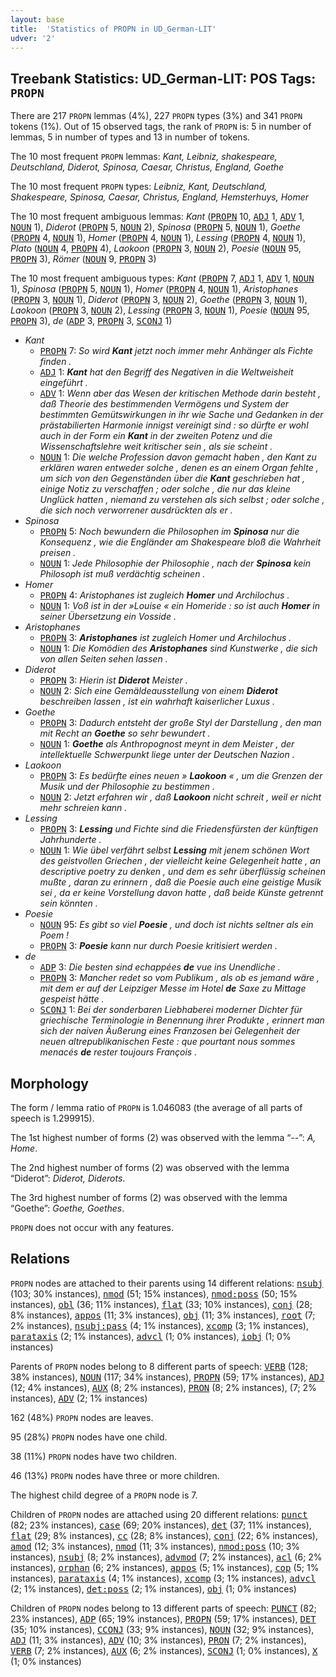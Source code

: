 ```yaml
---
layout: base
title:  'Statistics of PROPN in UD_German-LIT'
udver: '2'
---
```


## Treebank Statistics: UD_German-LIT: POS Tags: `PROPN`

There are 217 `PROPN` lemmas (4%), 227 `PROPN` types (3%) and 341 `PROPN` tokens (1%).
Out of 15 observed tags, the rank of `PROPN` is: 5 in number of lemmas, 5 in number of types and 13 in number of tokens.

The 10 most frequent `PROPN` lemmas: <em>Kant, Leibniz, shakespeare, Deutschland, Diderot, Spinosa, Caesar, Christus, England, Goethe</em>

The 10 most frequent `PROPN` types:  <em>Leibniz, Kant, Deutschland, Shakespeare, Spinosa, Caesar, Christus, England, Hemsterhuys, Homer</em>

The 10 most frequent ambiguous lemmas: <em>Kant</em> (<tt><a href="de_lit-pos-PROPN.html">PROPN</a></tt> 10, <tt><a href="de_lit-pos-ADJ.html">ADJ</a></tt> 1, <tt><a href="de_lit-pos-ADV.html">ADV</a></tt> 1, <tt><a href="de_lit-pos-NOUN.html">NOUN</a></tt> 1), <em>Diderot</em> (<tt><a href="de_lit-pos-PROPN.html">PROPN</a></tt> 5, <tt><a href="de_lit-pos-NOUN.html">NOUN</a></tt> 2), <em>Spinosa</em> (<tt><a href="de_lit-pos-PROPN.html">PROPN</a></tt> 5, <tt><a href="de_lit-pos-NOUN.html">NOUN</a></tt> 1), <em>Goethe</em> (<tt><a href="de_lit-pos-PROPN.html">PROPN</a></tt> 4, <tt><a href="de_lit-pos-NOUN.html">NOUN</a></tt> 1), <em>Homer</em> (<tt><a href="de_lit-pos-PROPN.html">PROPN</a></tt> 4, <tt><a href="de_lit-pos-NOUN.html">NOUN</a></tt> 1), <em>Lessing</em> (<tt><a href="de_lit-pos-PROPN.html">PROPN</a></tt> 4, <tt><a href="de_lit-pos-NOUN.html">NOUN</a></tt> 1), <em>Plato</em> (<tt><a href="de_lit-pos-NOUN.html">NOUN</a></tt> 4, <tt><a href="de_lit-pos-PROPN.html">PROPN</a></tt> 4), <em>Laokoon</em> (<tt><a href="de_lit-pos-PROPN.html">PROPN</a></tt> 3, <tt><a href="de_lit-pos-NOUN.html">NOUN</a></tt> 2), <em>Poesie</em> (<tt><a href="de_lit-pos-NOUN.html">NOUN</a></tt> 95, <tt><a href="de_lit-pos-PROPN.html">PROPN</a></tt> 3), <em>Römer</em> (<tt><a href="de_lit-pos-NOUN.html">NOUN</a></tt> 9, <tt><a href="de_lit-pos-PROPN.html">PROPN</a></tt> 3)

The 10 most frequent ambiguous types:  <em>Kant</em> (<tt><a href="de_lit-pos-PROPN.html">PROPN</a></tt> 7, <tt><a href="de_lit-pos-ADJ.html">ADJ</a></tt> 1, <tt><a href="de_lit-pos-ADV.html">ADV</a></tt> 1, <tt><a href="de_lit-pos-NOUN.html">NOUN</a></tt> 1), <em>Spinosa</em> (<tt><a href="de_lit-pos-PROPN.html">PROPN</a></tt> 5, <tt><a href="de_lit-pos-NOUN.html">NOUN</a></tt> 1), <em>Homer</em> (<tt><a href="de_lit-pos-PROPN.html">PROPN</a></tt> 4, <tt><a href="de_lit-pos-NOUN.html">NOUN</a></tt> 1), <em>Aristophanes</em> (<tt><a href="de_lit-pos-PROPN.html">PROPN</a></tt> 3, <tt><a href="de_lit-pos-NOUN.html">NOUN</a></tt> 1), <em>Diderot</em> (<tt><a href="de_lit-pos-PROPN.html">PROPN</a></tt> 3, <tt><a href="de_lit-pos-NOUN.html">NOUN</a></tt> 2), <em>Goethe</em> (<tt><a href="de_lit-pos-PROPN.html">PROPN</a></tt> 3, <tt><a href="de_lit-pos-NOUN.html">NOUN</a></tt> 1), <em>Laokoon</em> (<tt><a href="de_lit-pos-PROPN.html">PROPN</a></tt> 3, <tt><a href="de_lit-pos-NOUN.html">NOUN</a></tt> 2), <em>Lessing</em> (<tt><a href="de_lit-pos-PROPN.html">PROPN</a></tt> 3, <tt><a href="de_lit-pos-NOUN.html">NOUN</a></tt> 1), <em>Poesie</em> (<tt><a href="de_lit-pos-NOUN.html">NOUN</a></tt> 95, <tt><a href="de_lit-pos-PROPN.html">PROPN</a></tt> 3), <em>de</em> (<tt><a href="de_lit-pos-ADP.html">ADP</a></tt> 3, <tt><a href="de_lit-pos-PROPN.html">PROPN</a></tt> 3, <tt><a href="de_lit-pos-SCONJ.html">SCONJ</a></tt> 1)


* <em>Kant</em>
  * <tt><a href="de_lit-pos-PROPN.html">PROPN</a></tt> 7: <em>So wird <b>Kant</b> jetzt noch immer mehr Anhänger als Fichte finden .</em>
  * <tt><a href="de_lit-pos-ADJ.html">ADJ</a></tt> 1: <em><b>Kant</b> hat den Begriff des Negativen in die Weltweisheit eingeführt .</em>
  * <tt><a href="de_lit-pos-ADV.html">ADV</a></tt> 1: <em>Wenn aber das Wesen der kritischen Methode darin besteht , daß Theorie des bestimmenden Vermögens und System der bestimmten Gemütswirkungen in ihr wie Sache und Gedanken in der prästabilierten Harmonie innigst vereinigt sind : so dürfte er wohl auch in der Form ein <b>Kant</b> in der zweiten Potenz und die Wissenschaftslehre weit kritischer sein , als sie scheint .</em>
  * <tt><a href="de_lit-pos-NOUN.html">NOUN</a></tt> 1: <em>Die welche Profession davon gemacht haben , den Kant zu erklären waren entweder solche , denen es an einem Organ fehlte , um sich von den Gegenständen über die <b>Kant</b> geschrieben hat , einige Notiz zu verschaffen ; oder solche , die nur das kleine Unglück hatten , niemand zu verstehen als sich selbst ; oder solche , die sich noch verworrener ausdrückten als er .</em>
* <em>Spinosa</em>
  * <tt><a href="de_lit-pos-PROPN.html">PROPN</a></tt> 5: <em>Noch bewundern die Philosophen im <b>Spinosa</b> nur die Konsequenz , wie die Engländer am Shakespeare bloß die Wahrheit preisen .</em>
  * <tt><a href="de_lit-pos-NOUN.html">NOUN</a></tt> 1: <em>Jede Philosophie der Philosophie , nach der <b>Spinosa</b> kein Philosoph ist muß verdächtig scheinen .</em>
* <em>Homer</em>
  * <tt><a href="de_lit-pos-PROPN.html">PROPN</a></tt> 4: <em>Aristophanes ist zugleich <b>Homer</b> und Archilochus .</em>
  * <tt><a href="de_lit-pos-NOUN.html">NOUN</a></tt> 1: <em>Voß ist in der »Louise « ein Homeride : so ist auch <b>Homer</b> in seiner Übersetzung ein Vosside .</em>
* <em>Aristophanes</em>
  * <tt><a href="de_lit-pos-PROPN.html">PROPN</a></tt> 3: <em><b>Aristophanes</b> ist zugleich Homer und Archilochus .</em>
  * <tt><a href="de_lit-pos-NOUN.html">NOUN</a></tt> 1: <em>Die Komödien des <b>Aristophanes</b> sind Kunstwerke , die sich von allen Seiten sehen lassen .</em>
* <em>Diderot</em>
  * <tt><a href="de_lit-pos-PROPN.html">PROPN</a></tt> 3: <em>Hierin ist <b>Diderot</b> Meister .</em>
  * <tt><a href="de_lit-pos-NOUN.html">NOUN</a></tt> 2: <em>Sich eine Gemäldeausstellung von einem <b>Diderot</b> beschreiben lassen , ist ein wahrhaft kaiserlicher Luxus .</em>
* <em>Goethe</em>
  * <tt><a href="de_lit-pos-PROPN.html">PROPN</a></tt> 3: <em>Dadurch entsteht der große Styl der Darstellung , den man mit Recht an <b>Goethe</b> so sehr bewundert .</em>
  * <tt><a href="de_lit-pos-NOUN.html">NOUN</a></tt> 1: <em><b>Goethe</b> als Anthropognost meynt in dem Meister , der intellektuelle Schwerpunkt liege unter der Deutschen Nazion .</em>
* <em>Laokoon</em>
  * <tt><a href="de_lit-pos-PROPN.html">PROPN</a></tt> 3: <em>Es bedürfte eines neuen » <b>Laokoon</b> « , um die Grenzen der Musik und der Philosophie zu bestimmen .</em>
  * <tt><a href="de_lit-pos-NOUN.html">NOUN</a></tt> 2: <em>Jetzt erfahren wir , daß <b>Laokoon</b> nicht schreit , weil er nicht mehr schreien kann .</em>
* <em>Lessing</em>
  * <tt><a href="de_lit-pos-PROPN.html">PROPN</a></tt> 3: <em><b>Lessing</b> und Fichte sind die Friedensfürsten der künftigen Jahrhunderte .</em>
  * <tt><a href="de_lit-pos-NOUN.html">NOUN</a></tt> 1: <em>Wie übel verfährt selbst <b>Lessing</b> mit jenem schönen Wort des geistvollen Griechen , der vielleicht keine Gelegenheit hatte , an descriptive poetry zu denken , und dem es sehr überflüssig scheinen mußte , daran zu erinnern , daß die Poesie auch eine geistige Musik sei , da er keine Vorstellung davon hatte , daß beide Künste getrennt sein könnten .</em>
* <em>Poesie</em>
  * <tt><a href="de_lit-pos-NOUN.html">NOUN</a></tt> 95: <em>Es gibt so viel <b>Poesie</b> , und doch ist nichts seltner als ein Poem !</em>
  * <tt><a href="de_lit-pos-PROPN.html">PROPN</a></tt> 3: <em><b>Poesie</b> kann nur durch Poesie kritisiert werden .</em>
* <em>de</em>
  * <tt><a href="de_lit-pos-ADP.html">ADP</a></tt> 3: <em>Die besten sind echappées <b>de</b> vue ins Unendliche .</em>
  * <tt><a href="de_lit-pos-PROPN.html">PROPN</a></tt> 3: <em>Mancher redet so vom Publikum , als ob es jemand wäre , mit dem er auf der Leipziger Messe im Hotel <b>de</b> Saxe zu Mittage gespeist hätte .</em>
  * <tt><a href="de_lit-pos-SCONJ.html">SCONJ</a></tt> 1: <em>Bei der sonderbaren Liebhaberei moderner Dichter für griechische Terminologie in Benennung ihrer Produkte , erinnert man sich der naiven Äußerung eines Franzosen bei Gelegenheit der neuen altrepublikanischen Feste : que pourtant nous sommes menacés <b>de</b> rester toujours François .</em>

## Morphology

The form / lemma ratio of `PROPN` is 1.046083 (the average of all parts of speech is 1.299915).

The 1st highest number of forms (2) was observed with the lemma “--”: <em>A, Home</em>.

The 2nd highest number of forms (2) was observed with the lemma “Diderot”: <em>Diderot, Diderots</em>.

The 3rd highest number of forms (2) was observed with the lemma “Goethe”: <em>Goethe, Goethes</em>.

`PROPN` does not occur with any features.


## Relations

`PROPN` nodes are attached to their parents using 14 different relations: <tt><a href="de_lit-dep-nsubj.html">nsubj</a></tt> (103; 30% instances), <tt><a href="de_lit-dep-nmod.html">nmod</a></tt> (51; 15% instances), <tt><a href="de_lit-dep-nmod-poss.html">nmod:poss</a></tt> (50; 15% instances), <tt><a href="de_lit-dep-obl.html">obl</a></tt> (36; 11% instances), <tt><a href="de_lit-dep-flat.html">flat</a></tt> (33; 10% instances), <tt><a href="de_lit-dep-conj.html">conj</a></tt> (28; 8% instances), <tt><a href="de_lit-dep-appos.html">appos</a></tt> (11; 3% instances), <tt><a href="de_lit-dep-obj.html">obj</a></tt> (11; 3% instances), <tt><a href="de_lit-dep-root.html">root</a></tt> (7; 2% instances), <tt><a href="de_lit-dep-nsubj-pass.html">nsubj:pass</a></tt> (4; 1% instances), <tt><a href="de_lit-dep-xcomp.html">xcomp</a></tt> (3; 1% instances), <tt><a href="de_lit-dep-parataxis.html">parataxis</a></tt> (2; 1% instances), <tt><a href="de_lit-dep-advcl.html">advcl</a></tt> (1; 0% instances), <tt><a href="de_lit-dep-iobj.html">iobj</a></tt> (1; 0% instances)

Parents of `PROPN` nodes belong to 8 different parts of speech: <tt><a href="de_lit-pos-VERB.html">VERB</a></tt> (128; 38% instances), <tt><a href="de_lit-pos-NOUN.html">NOUN</a></tt> (117; 34% instances), <tt><a href="de_lit-pos-PROPN.html">PROPN</a></tt> (59; 17% instances), <tt><a href="de_lit-pos-ADJ.html">ADJ</a></tt> (12; 4% instances), <tt><a href="de_lit-pos-AUX.html">AUX</a></tt> (8; 2% instances), <tt><a href="de_lit-pos-PRON.html">PRON</a></tt> (8; 2% instances),  (7; 2% instances), <tt><a href="de_lit-pos-ADV.html">ADV</a></tt> (2; 1% instances)

162 (48%) `PROPN` nodes are leaves.

95 (28%) `PROPN` nodes have one child.

38 (11%) `PROPN` nodes have two children.

46 (13%) `PROPN` nodes have three or more children.

The highest child degree of a `PROPN` node is 7.

Children of `PROPN` nodes are attached using 20 different relations: <tt><a href="de_lit-dep-punct.html">punct</a></tt> (82; 23% instances), <tt><a href="de_lit-dep-case.html">case</a></tt> (69; 20% instances), <tt><a href="de_lit-dep-det.html">det</a></tt> (37; 11% instances), <tt><a href="de_lit-dep-flat.html">flat</a></tt> (29; 8% instances), <tt><a href="de_lit-dep-cc.html">cc</a></tt> (28; 8% instances), <tt><a href="de_lit-dep-conj.html">conj</a></tt> (22; 6% instances), <tt><a href="de_lit-dep-amod.html">amod</a></tt> (12; 3% instances), <tt><a href="de_lit-dep-nmod.html">nmod</a></tt> (11; 3% instances), <tt><a href="de_lit-dep-nmod-poss.html">nmod:poss</a></tt> (10; 3% instances), <tt><a href="de_lit-dep-nsubj.html">nsubj</a></tt> (8; 2% instances), <tt><a href="de_lit-dep-advmod.html">advmod</a></tt> (7; 2% instances), <tt><a href="de_lit-dep-acl.html">acl</a></tt> (6; 2% instances), <tt><a href="de_lit-dep-orphan.html">orphan</a></tt> (6; 2% instances), <tt><a href="de_lit-dep-appos.html">appos</a></tt> (5; 1% instances), <tt><a href="de_lit-dep-cop.html">cop</a></tt> (5; 1% instances), <tt><a href="de_lit-dep-parataxis.html">parataxis</a></tt> (4; 1% instances), <tt><a href="de_lit-dep-xcomp.html">xcomp</a></tt> (3; 1% instances), <tt><a href="de_lit-dep-advcl.html">advcl</a></tt> (2; 1% instances), <tt><a href="de_lit-dep-det-poss.html">det:poss</a></tt> (2; 1% instances), <tt><a href="de_lit-dep-obj.html">obj</a></tt> (1; 0% instances)

Children of `PROPN` nodes belong to 13 different parts of speech: <tt><a href="de_lit-pos-PUNCT.html">PUNCT</a></tt> (82; 23% instances), <tt><a href="de_lit-pos-ADP.html">ADP</a></tt> (65; 19% instances), <tt><a href="de_lit-pos-PROPN.html">PROPN</a></tt> (59; 17% instances), <tt><a href="de_lit-pos-DET.html">DET</a></tt> (35; 10% instances), <tt><a href="de_lit-pos-CCONJ.html">CCONJ</a></tt> (33; 9% instances), <tt><a href="de_lit-pos-NOUN.html">NOUN</a></tt> (32; 9% instances), <tt><a href="de_lit-pos-ADJ.html">ADJ</a></tt> (11; 3% instances), <tt><a href="de_lit-pos-ADV.html">ADV</a></tt> (10; 3% instances), <tt><a href="de_lit-pos-PRON.html">PRON</a></tt> (7; 2% instances), <tt><a href="de_lit-pos-VERB.html">VERB</a></tt> (7; 2% instances), <tt><a href="de_lit-pos-AUX.html">AUX</a></tt> (6; 2% instances), <tt><a href="de_lit-pos-SCONJ.html">SCONJ</a></tt> (1; 0% instances), <tt><a href="de_lit-pos-X.html">X</a></tt> (1; 0% instances)

